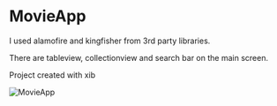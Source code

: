 # MovieApp

I used alamofire and kingfisher from 3rd party libraries. 

There are tableview, collectionview and search bar on the main screen. 

Project created with xib

![MovieApp](https://user-images.githubusercontent.com/116464498/216539706-d4f9e550-a964-4d48-b557-b401a21266ec.gif)
